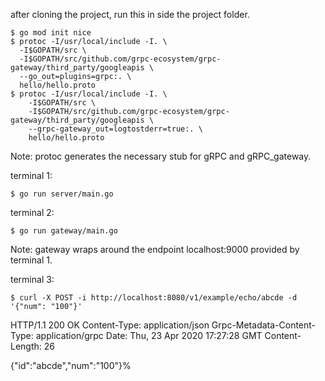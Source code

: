 after cloning the project, run this in side the project folder.
```
$ go mod init nice
$ protoc -I/usr/local/include -I. \
  -I$GOPATH/src \  
  -I$GOPATH/src/github.com/grpc-ecosystem/grpc-gateway/third_party/googleapis \
  --go_out=plugins=grpc:. \
  hello/hello.proto  
$ protoc -I/usr/local/include -I. \
    -I$GOPATH/src \
    -I$GOPATH/src/github.com/grpc-ecosystem/grpc-gateway/third_party/googleapis \
    --grpc-gateway_out=logtostderr=true:. \
    hello/hello.proto
```
Note: protoc generates the necessary stub for gRPC and gRPC_gateway.

terminal 1:
```
$ go run server/main.go
```

terminal 2:
```
$ go run gateway/main.go
```
Note: gateway wraps around the endpoint localhost:9000 provided by terminal 1.

terminal 3:
```
$ curl -X POST -i http://localhost:8080/v1/example/echo/abcde -d '{"num": "100"}'
```
HTTP/1.1 200 OK
Content-Type: application/json
Grpc-Metadata-Content-Type: application/grpc
Date: Thu, 23 Apr 2020 17:27:28 GMT
Content-Length: 26

{"id":"abcde","num":"100"}%
